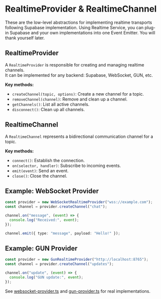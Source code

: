 # RealtimeProvider & RealtimeChannel

These are the low-level abstractions for implementing realtime transports following Supabase implementation. Using Realtime Service, you can plug-in Supabase and your own implementations into one Event Emitter. You will thank yourself later.

## RealtimeProvider

A `RealtimeProvider` is responsible for creating and managing realtime channels.  
It can be implemented for any backend: Supabase, WebSocket, GUN, etc.

**Key methods:**
- `createChannel(topic, options)`: Create a new channel for a topic.
- `removeChannel(channel)`: Remove and clean up a channel.
- `getChannels()`: List all active channels.
- `disconnect()`: Clean up all channels.

## RealtimeChannel

A `RealtimeChannel` represents a bidirectional communication channel for a topic.

**Key methods:**
- `connect()`: Establish the connection.
- `on(selector, handler)`: Subscribe to incoming events.
- `emit(event)`: Send an event.
- `close()`: Close the channel.

## Example: WebSocket Provider

```typescript
const provider = new WebSocketRealtimeProvider("wss://example.com");
const channel = provider.createChannel("chat");

channel.on("message", (event) => {
  console.log("Received:", event);
});

channel.emit({ type: "message", payload: "Hello!" });
```

## Example: GUN Provider

```typescript
const provider = new GunRealtimeProvider("http://localhost:8765");
const channel = provider.createChannel("updates");

channel.on("update", (event) => {
  console.log("GUN update:", event);
});
```

See [websocket-provider.ts](https://github.com/synthetism/patterns/blob/main/docs/examples/realtime/websocket-provider.ts) and [gun-provider.ts](https://github.com/synthetism/patterns/blob/main/docs/examples/realtime/gun-provider.ts) for real implementations.

```
